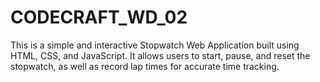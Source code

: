 # CODECRAFT_WD_02
This is a simple and interactive Stopwatch Web Application built using HTML, CSS, and JavaScript. It allows users to start, pause, and reset the stopwatch, as well as record lap times for accurate time tracking.
